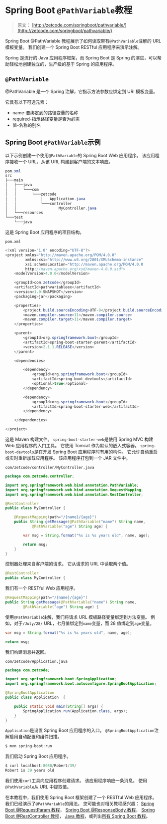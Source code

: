 # Spring Boot `@PathVariable`教程

> 原文： [http://zetcode.com/springboot/pathvariable/](http://zetcode.com/springboot/pathvariable/)

Spring Boot @PathVariable 教程展示了如何读取带有`@PathVariable`注解的 URL 模板变量。 我们创建一个 Spring Boot RESTful 应用程序来演示注解。

Spring 是流行的 Java 应用程序框架，而 Spring Boot 是 Spring 的演进，可以帮助轻松地创建独立的，生产级的基于 Spring 的应用程序。

## `@PathVariable`

@PathVariable 是一个 Spring 注解，它指示方法参数应绑定到 URI 模板变量。

它具有以下可选元素：

*   name-要绑定到的路径变量的名称
*   required-指示路径变量是否为必需
*   值-名称的别名

## Spring Boot `@PathVariable`示例

以下示例创建一个使用`@PathVariable`的 Spring Boot Web 应用程序。 该应用程序接收一个 URL，从该 URL 构建到客户端的文本响应。

```java
pom.xml
src
├───main
│   ├───java
│   │   └───com
│   │       └───zetcode
│   │           │   Application.java
│   │           └───controller
│   │                   MyController.java
│   └───resources
└───test
    └───java

```

这是 Spring Boot 应用程序的项目结构。

`pom.xml`

```java
<?xml version="1.0" encoding="UTF-8"?>
<project xmlns="http://maven.apache.org/POM/4.0.0"
         xmlns:xsi="http://www.w3.org/2001/XMLSchema-instance"
         xsi:schemaLocation="http://maven.apache.org/POM/4.0.0
         http://maven.apache.org/xsd/maven-4.0.0.xsd">
    <modelVersion>4.0.0</modelVersion>

    <groupId>com.zetcode</groupId>
    <artifactId>pathvariableex</artifactId>
    <version>1.0-SNAPSHOT</version>
    <packaging>jar</packaging>

    <properties>
        <project.build.sourceEncoding>UTF-8</project.build.sourceEncoding>
        <maven.compiler.source>11</maven.compiler.source>
        <maven.compiler.target>11</maven.compiler.target>
    </properties>

    <parent>
        <groupId>org.springframework.boot</groupId>
        <artifactId>spring-boot-starter-parent</artifactId>
        <version>2.1.1.RELEASE</version>
    </parent>

    <dependencies>

        <dependency>
            <groupId>org.springframework.boot</groupId>
            <artifactId>spring-boot-devtools</artifactId>
            <optional>true</optional>
        </dependency>

        <dependency>
            <groupId>org.springframework.boot</groupId>
            <artifactId>spring-boot-starter-web</artifactId>
        </dependency>

    </dependencies>

</project>

```

这是 Maven 构建文件。 `spring-boot-starter-web`是使用 Spring MVC 构建 Web 应用程序的入门工具。 它使用 Tomcat 作为默认的嵌入式容器。 `spring-boot-devtools`是在开发 Spring Boot 应用程序时有用的构件。 它允许自动重启或实时重新加载应用程序。 该应用程序打包到一个 JAR 文件中。

`com/zetcode/controller/MyController.java`

```java
package com.zetcode.controller;

import org.springframework.web.bind.annotation.PathVariable;
import org.springframework.web.bind.annotation.RequestMapping;
import org.springframework.web.bind.annotation.RestController;

@RestController
public class MyController {

    @RequestMapping(path="/{name}/{age}")
    public String getMessage(@PathVariable("name") String name, 
            @PathVariable("age") String age) {

        var msg = String.format("%s is %s years old", name, age);

        return msg;
    }
}

```

控制器处理来自客户端的请求。 它从请求的 URL 中读取两个值。

```java
@RestController
public class MyController {

```

我们有一个 RESTful Web 应用程序。

```java
@RequestMapping(path="/{name}/{age}")
public String getMessage(@PathVariable("name") String name, 
        @PathVariable("age") String age) {

```

使用`@PathVariable`注解，我们将请求 URL 模板路径变量绑定到方法变量。 例如，对于`/July/28/` URL，七月值绑定到`name`变量，而 28 值绑定到`age`变量。

```java
var msg = String.format("%s is %s years old", name, age);

return msg;

```

我们构建消息并返回。

`com/zetcode/Application.java`

```java
package com.zetcode;

import org.springframework.boot.SpringApplication;
import org.springframework.boot.autoconfigure.SpringBootApplication;

@SpringBootApplication
public class Application  {

    public static void main(String[] args) {
        SpringApplication.run(Application.class, args);
    }
}

```

`Application`是设置 Spring Boot 应用程序的入口。 `@SpringBootApplication`注解启用自动配置和组件扫描。

```java
$ mvn spring-boot:run

```

我们启动 Spring Boot 应用程序。

```java
$ curl localhost:8080/Robert/39/
Robert is 39 years old

```

我们使用`curl`工具向应用程序创建请求。 该应用程序响应一条消息。 使用`@PathVariable`从 URL 中提取值。

在本教程中，我们使用 Spring Boot 框架创建了一个 RESTful Web 应用程序。 我们已经演示了`@PathVariable`的用法。 您可能也对相关教程感兴趣： [Spring Boot @RequestParam 教程](/springboot/requestparam/)， [Spring Boot @ResponseBody 教程](/springboot/responsebody/)， [Spring Boot @RestController 教程](/springboot/restcontrollre/)， [Java 教程](/lang/java/)，或列出[所有 Spring Boot 教程](/all/#springboot)。